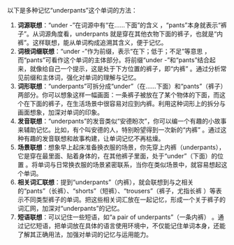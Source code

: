 以下是多种记忆“underpants”这个单词的方法：
1. **词源联想**：“under -”在词源中有“在……下面”的含义 ，“pants”本身就表示“裤子”。从词源角度看，underpants 就是穿在其他衣物下面的裤子，也就是“内裤”。这样联想，能从单词构成追溯其含义，便于记忆。
2. **词根词缀联想**：“under -”作为前缀，表示“在下；低于；不足”等意思 ，而“pants”可看作这个单词的主体部分。将前缀“under -”和“pants”结合起来，就像给自己一个提示，这是处于下方位置的裤子，即“内裤” 。通过分析常见前缀和主体词，强化对单词的理解与记忆。
3. **词形联想**：“underpants”可拆分成“under”（在……下面）和“pants”（裤子）两部分。你可以想象这样一幅画面：一条裤子被放在了某个物体的下面，而这个在下面的裤子，在生活场景中很容易对应到内裤。利用这种词形上的拆分与画面想象，加深对单词的印象。
4. **发音联想**：“underpants”的发音类似“安德盼次”，你可以编一个有趣的小故事来辅助记忆。比如，有个叫安德的人，特别盼望得到一次新的“内裤” 。通过这种有趣的发音联想和故事构建，让单词记忆不再枯燥。
5. **场景联想**：想象早上起床准备换衣服的场景，你先穿上内裤（underpants），它是穿在最里面、贴着身体的，在其他裤子里面，处于“under”（下面）的位置 。将单词与日常换衣服的场景紧密联系，当你在类似场景中，就容易想起这个单词。
6. **相关词汇联想**：提到“underpants”（内裤），就会联想到与之相关的“pants”（长裤）、“shorts”（短裤）、“trousers”（裤子，尤指长裤 ）等表示不同类型裤子的单词。把这些相关词汇放在一起记忆，形成一个关于裤子的词汇网，加深对“underpants”的记忆。
7. **短语联想**：可以记住一些短语，如“a pair of underpants”（一条内裤） 。通过记忆短语，把单词放在具体的语言使用环境中，不仅能记住单词本身，还能了解其正确用法，加强对单词的记忆与运用能力。 